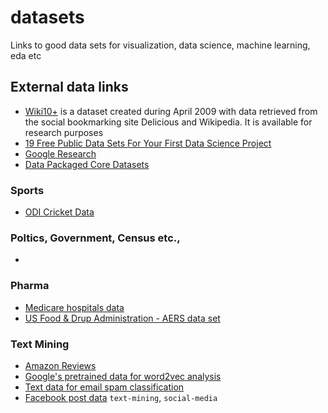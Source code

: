 # datasets
Links to good data sets for visualization, data science, machine learning, eda etc


## External data links
- [Wiki10+](http://nlp.uned.es/social-tagging/wiki10+/) is a dataset created during April 2009 with data retrieved from the social bookmarking site Delicious and Wikipedia. It is available for research purposes
- [19 Free Public Data Sets For Your First Data Science Project](https://www.springboard.com/blog/free-public-data-sets-data-science-project/)
- [Google Research](https://research.google.com/research-outreach.html#/research-outreach/research-datasets)
- [Data Packaged Core Datasets](https://github.com/datasets)


### Sports
- [ODI Cricket Data](https://github.com/fellowdatascientist/datasets/raw/master/odi-batting.zip)

### Poltics, Government, Census etc.,
- 

### Pharma
- [Medicare hospitals data](https://data.medicare.gov/data/hospital-compare) 
- [US Food & Drup Administration - AERS data set](https://www.fda.gov/Drugs/GuidanceComplianceRegulatoryInformation/Surveillance/AdverseDrugEffects/ucm082193.htm)

### Text Mining
- [Amazon Reviews](https://snap.stanford.edu/data/web-Amazon.html)
- [Google's pretrained data for word2vec analysis](https://drive.google.com/file/d/0B7XkCwpI5KDYNlNUTTlSS21pQmM/edit)
- [Text data for email spam classification](http://csmining.org/index.php/spam-email-datasets-.html)
- [Facebook post data](https://insights.birdsonganalytics.com/static/demo/demobirdsong.facebook.csv) `text-mining`, `social-media`
